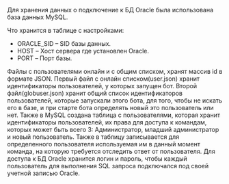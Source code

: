 <p>Для хранения данных о подключение к БД Oracle была использована база данных MySQL.</p>
<p>Что хранится в таблице с настройками:</p>
<ul>
<li>ORACLE_SID – SID базы данных.</li>
<li>HOST – Хост сервера где установлен Oracle.</li>
<li>PORT – Порт базы.</li>
</ul>

<p>Файлы с пользователями онлайн и с общим списком, хранят массив id в формате JSON. 
Первый файл с онлайн списком(user.json) хранит идентификаторы пользователей, у которых запущен бот. 
Второй файл(globuser.json) хранит общий список идентификаторов пользователей, которые запускали этого бота, для того, чтобы не искать его в базе, и при старте бота определять новый это пользователь или нет.
Также в MySQL создана таблица с пользователями, которая хранит идентификаторы пользователей, их права для доступа к командам, которых может быть всего 3: Администратор, младший администратор и новый пользователь. 
Также в таблицу записывается для определенного пользователя используемая им в данный момент команда, на которую требуется отследить ответ от пользователя. 
Для доступа к БД Oracle хранится логин и пароль, чтобы каждый пользователь для выполнения SQL запроса подключался под своей учетной записью Oracle.</p>
